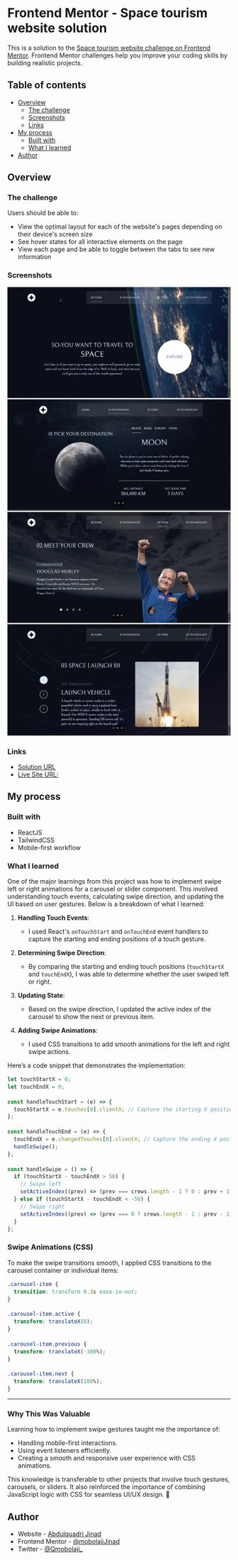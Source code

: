 # Frontend Mentor - Space tourism website solution

This is a solution to the [Space tourism website challenge on Frontend Mentor](https://www.frontendmentor.io/challenges/space-tourism-multipage-website-gRWj1URZ3). Frontend Mentor challenges help you improve your coding skills by building realistic projects.

## Table of contents

- [Overview](#overview)
  - [The challenge](#the-challenge)
  - [Screenshots](#screenshots)
  - [Links](#links)
- [My process](#my-process)
  - [Built with](#built-with)
  - [What I learned](#what-i-learned)
- [Author](#author)

## Overview

### The challenge

Users should be able to:

- View the optimal layout for each of the website's pages depending on their device's screen size
- See hover states for all interactive elements on the page
- View each page and be able to toggle between the tabs to see new information

### Screenshots

![](/public/thumbnail.png)
![](/public/thumbnailDestination.png)
![](/public/thumbnailCrew.png)
![](/public/thumbnailTechnology.png)

### Links

- [Solution URL](https://github.com/mobolajiJinad/space-tourism-website)
- [Live Site URL: ](https://space-tourism-omobolaji.vercel.app/)

## My process

### Built with

- ReactJS
- TailwindCSS
- Mobile-first workflow

### What I learned

One of the major learnings from this project was how to implement swipe left or right animations for a carousel or slider component. This involved understanding touch events, calculating swipe direction, and updating the UI based on user gestures. Below is a breakdown of what I learned:

1. **Handling Touch Events**:

   - I used React's `onTouchStart` and `onTouchEnd` event handlers to capture the starting and ending positions of a touch gesture.

2. **Determining Swipe Direction**:

   - By comparing the starting and ending touch positions (`touchStartX` and `touchEndX`), I was able to determine whether the user swiped left or right.

3. **Updating State**:

   - Based on the swipe direction, I updated the active index of the carousel to show the next or previous item.

4. **Adding Swipe Animations**:
   - I used CSS transitions to add smooth animations for the left and right swipe actions.

Here’s a code snippet that demonstrates the implementation:

```js
let touchStartX = 0;
let touchEndX = 0;

const handleTouchStart = (e) => {
  touchStartX = e.touches[0].clientX; // Capture the starting X position
};

const handleTouchEnd = (e) => {
  touchEndX = e.changedTouches[0].clientX; // Capture the ending X position
  handleSwipe();
};

const handleSwipe = () => {
  if (touchStartX - touchEndX > 50) {
    // Swipe left
    setActiveIndex((prev) => (prev === crews.length - 1 ? 0 : prev + 1));
  } else if (touchStartX - touchEndX < -50) {
    // Swipe right
    setActiveIndex((prev) => (prev === 0 ? crews.length - 1 : prev - 1));
  }
};
```

### Swipe Animations (CSS)

To make the swipe transitions smooth, I applied CSS transitions to the carousel container or individual items:

```css
.carousel-item {
  transition: transform 0.3s ease-in-out;
}

.carousel-item.active {
  transform: translateX(0);
}

.carousel-item.previous {
  transform: translateX(-100%);
}

.carousel-item.next {
  transform: translateX(100%);
}
```

---

### Why This Was Valuable

Learning how to implement swipe gestures taught me the importance of:

- Handling mobile-first interactions.
- Using event listeners efficiently.
- Creating a smooth and responsive user experience with CSS animations.

This knowledge is transferable to other projects that involve touch gestures, carousels, or sliders. It also reinforced the importance of combining JavaScript logic with CSS for seamless UI/UX design. 🎉

## Author

- Website - [Abdulquadri Jinad](https://omobolaji.vercel.app/)
- Frontend Mentor - [@mobolajiJinad](https://www.frontendmentor.io/profile/mobolajiJinad)
- Twitter - [@Qmobolaji\_](https://x.com/Qmobolaji_)
